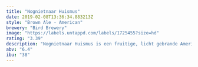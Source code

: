```yaml
---
title: "Nognietnaar Huismus"
date: 2019-02-08T13:36:34.883213Z
style: "Brown Ale - American"
brewery: "Bird Brewery"
image: "https://labels.untappd.com/labels/1725455?size=hd"
rating: "3.39"
description: "Nognietnaar Huismus is een fruitige, licht gebrande American Brown Ale vol karamel-, noten- en koffietonen. Het kastanjekleurige bier heeft een volle body, maar blijft door zijn hopbitters en fruitige tonen heerlijk fris. Een topper waardoor je beslist nog niet naar huis gaat. Award: > Country Winner (American Brown Ale) - World Beer Awards 2017"
abv: "6.4"
ibu: "38"
---
```

